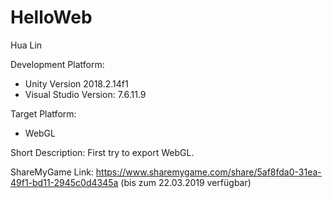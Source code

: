 # HelloWeb

Hua Lin 

Development Platform: 
- Unity Version 2018.2.14f1 
- Visual Studio Version: 7.6.11.9

Target Platform: 
- WebGL 

Short Description: 
First try to export WebGL.

ShareMyGame Link:
https://www.sharemygame.com/share/5af8fda0-31ea-49f1-bd11-2945c0d4345a (bis zum 22.03.2019 verfügbar)